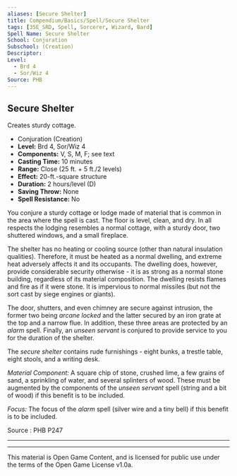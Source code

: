 ```yaml
---
aliases: [Secure Shelter]
title: Compendium/Basics/Spell/Secure Shelter
tags: [35E_SRD, Spell, Sorcerer, Wizard, Bard]
Spell Name: Secure Shelter
School: Conjuration
Subschool: (Creation)
Descriptor: 
Level:
  - Brd 4
  - Sor/Wiz 4
Source: PHB
---
```



## Secure Shelter

Creates sturdy cottage.

*   Conjuration (Creation)
*   **Level:** Brd 4, Sor/Wiz 4
*   **Components:** V, S, M, F; see text
*   **Casting Time:** 10 minutes
*   **Range:** Close (25 ft. + 5 ft./2 levels)
*   **Effect:** 20-ft.-square structure
*   **Duration:** 2 hours/level (D)
*   **Saving Throw:** None
*   **Spell Resistance:** No

<p>You conjure a sturdy cottage or lodge made of material that is common in the area where the spell is cast. The floor is level, clean, and dry. In all respects the lodging resembles a normal cottage, with a sturdy door, two shuttered windows, and a small fireplace.</p><p>The shelter has no heating or cooling source (other than natural insulation qualities). Therefore, it must be heated as a normal dwelling, and extreme heat adversely affects it and its occupants. The dwelling does, however, provide considerable security otherwise - it is as strong as a normal stone building, regardless of its material composition. The dwelling resists flames and fire as if it were stone. It is impervious to normal missiles (but not the sort cast by siege engines or giants).</p><p>The door, shutters, and even chimney are secure against intrusion, the former two being <i>arcane locked</i> and the latter secured by an iron grate at the top and a narrow flue. In addition, these three areas are protected by an <i>alarm</i> spell. Finally, an <i>unseen servant</i> is conjured to provide service to you for the duration of the shelter.</p><p>The <i>secure shelter</i> contains rude furnishings  - eight bunks, a trestle table, eight stools, and a writing desk.</p><p><i>Material Component:</i> A square chip of stone, crushed lime, a few grains of sand, a sprinkling of water, and several splinters of wood. These must be augmented by the components of the <i>unseen servant</i> spell (string and a bit of wood) if this benefit is to be included.</p><p><i>Focus:</i> The focus of the <i>alarm</i> spell (silver wire and a tiny bell) if this benefit is to be included.</p>

Source : PHB P247

---

---

This material is Open Game Content, and is licensed for public use under
the terms of the Open Game License v1.0a.
